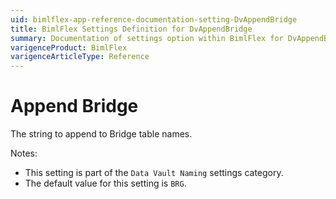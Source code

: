 ```yaml
---
uid: bimlflex-app-reference-documentation-setting-DvAppendBridge
title: BimlFlex Settings Definition for DvAppendBridge
summary: Documentation of settings option within BimlFlex for DvAppendBridge
varigenceProduct: BimlFlex
varigenceArticleType: Reference
---
```


# Append Bridge

The string to append to Bridge table names.

Notes:

* This setting is part of the `Data Vault Naming` settings category.
* The default value for this setting is `BRG`.
